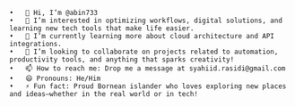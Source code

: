 	•	👋 Hi, I’m @abin733
	•	👀 I’m interested in optimizing workflows, digital solutions, and learning new tech tools that make life easier.
	•	🌱 I’m currently learning more about cloud architecture and API integrations.
	•	💞️ I’m looking to collaborate on projects related to automation, productivity tools, and anything that sparks creativity!
	•	📫 How to reach me: Drop me a message at syahiid.rasidi@gmail.com
	•	😄 Pronouns: He/Him
	•	⚡ Fun fact: Proud Bornean islander who loves exploring new places and ideas—whether in the real world or in tech!
